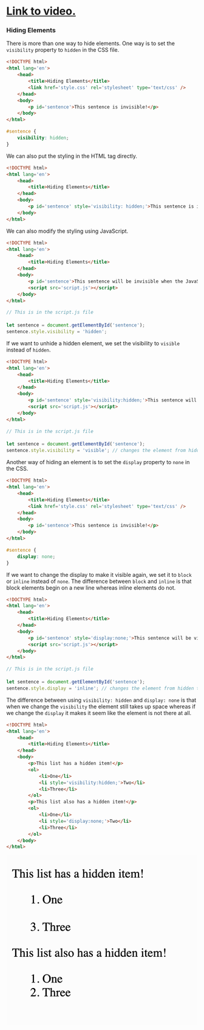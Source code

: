 # [Link to video.](https://www.youtube.com/watch?v=gWuzeDRfITs&list=PLVD25niNi0Bk1YWMw3RRMgqYjCRoZYisT)

### Hiding Elements

There is more than one way to hide elements. One way is to set the `visibility` property to `hidden` in the CSS file.

```html
<!DOCTYPE html>
<html lang='en'>
    <head>
        <title>Hiding Elements</title>
        <link href='style.css' rel='stylesheet' type='text/css' />
    </head>
    <body>
        <p id='sentence'>This sentence is invisible!</p>
    </body>
</html>
```

```css
#sentence {
    visibility: hidden;
}
```

We can also put the styling in the HTML tag directly.

```html
<!DOCTYPE html>
<html lang='en'>
    <head>
        <title>Hiding Elements</title>
    </head>
    <body>
        <p id='sentence' style='visibility: hidden;'>This sentence is invisible!</p>
    </body>
</html>
```

We can also modify the styling using JavaScript.

```html
<!DOCTYPE html>
<html lang='en'>
    <head>
        <title>Hiding Elements</title>
    </head>
    <body>
        <p id='sentence'>This sentence will be invisible when the JavaScript runs!</p>    
        <script src='script.js'></script>
    </body>
</html>
```

```js
// This is in the script.js file

let sentence = document.getElementById('sentence');
sentence.style.visibility = 'hidden';
```

If we want to unhide a hidden element, we set the visibility to `visible` instead of `hidden`.

```html
<!DOCTYPE html>
<html lang='en'>
    <head>
        <title>Hiding Elements</title>
    </head>
    <body>
        <p id='sentence' style='visibility:hidden;'>This sentence will be visible when the JavaScript runs!</p>
        <script src='script.js'></script>
    </body>
</html>
```

```js
// This is in the script.js file

let sentence = document.getElementById('sentence');
sentence.style.visibility = 'visible'; // changes the element from hidden to visible
```

Another way of hiding an element is to set the `display` property to `none` in the CSS.

```html
<!DOCTYPE html>
<html lang='en'>
    <head>
        <title>Hiding Elements</title>
        <link href='style.css' rel='stylesheet' type='text/css' />
    </head>
    <body>
        <p id='sentence'>This sentence is invisible!</p>
    </body>
</html>
```

```css
#sentence {
    display: none;
}
```

If we want to change the display to make it visible again, we set it to `block` or `inline` instead of `none`. The difference between `block` and `inline` is that block elements begin on a new line whereas inline elements do not.

```html
<!DOCTYPE html>
<html lang='en'>
    <head>
        <title>Hiding Elements</title>
    </head>
    <body>
        <p id='sentence' style='display:none;'>This sentence will be visible when the JavaScript runs!</p>
        <script src='script.js'></script>
    </body>
</html>
```

```js
// This is in the script.js file

let sentence = document.getElementById('sentence');
sentence.style.display = 'inline'; // changes the element from hidden to visible
```

The difference between using `visibility: hidden` and `display: none` is that when we change the `visibility` the element still takes up space whereas if we change the `display` it makes it seem like the element is not there at all.

```html
<!DOCTYPE html>
<html lang='en'>
    <head>
        <title>Hiding Elements</title>
    </head>
    <body>
        <p>This list has a hidden item!</p>
        <ol>
            <li>One</li>
            <li style='visibility:hidden;'>Two</li>
            <li>Three</li>
        </ol>
        <p>This list also has a hidden item!</p>
        <ol>
            <li>One</li>
            <li style='display:none;'>Two</li>
            <li>Three</li>
        </ol>
    </body>
</html>
```

![](../../Images/html_hiding.png)
